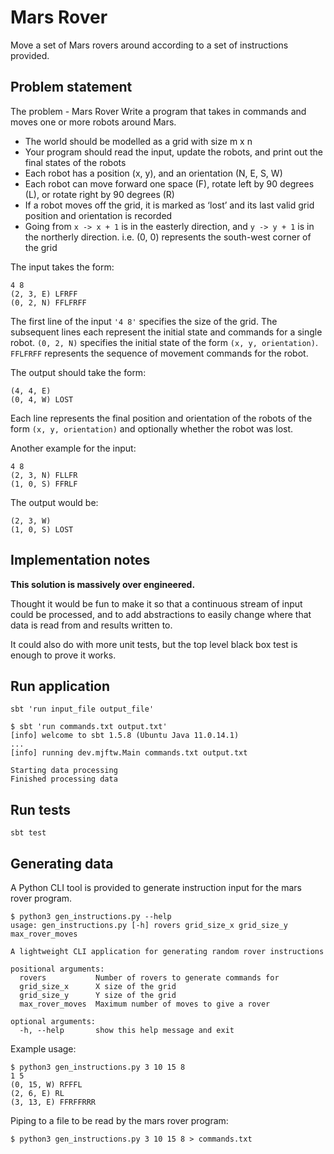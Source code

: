 # Mars Rover

Move a set of Mars rovers around according to a set of instructions provided.

## Problem statement

The problem - Mars Rover
Write a program that takes in commands and moves one or more robots around
Mars.

* The world should be modelled as a grid with size m x n
* Your program should read the input, update the robots, and print out the final states
of the robots
* Each robot has a position (x, y), and an orientation (N, E, S, W)
* Each robot can move forward one space (F), rotate left by 90 degrees (L), or rotate
right by 90 degrees (R)
* If a robot moves off the grid, it is marked as ‘lost’ and its last valid grid position and
orientation is recorded
* Going from `x -> x + 1` is in the easterly direction, and `y -> y + 1` is in the northerly
direction. i.e. (0, 0) represents the south-west corner of the grid

The input takes the form:

```
4 8
(2, 3, E) LFRFF
(0, 2, N) FFLFRFF
```

The first line of the input `'4 8'` specifies the size of the grid. The subsequent lines each
represent the initial state and commands for a single robot. `(0, 2, N)` specifies the initial state
of the form `(x, y, orientation)`. `FFLFRFF` represents the sequence of movement commands
for the robot.

The output should take the form:

```
(4, 4, E)
(0, 4, W) LOST
```

Each line represents the final position and orientation of the robots of the form `(x, y,
orientation)` and optionally whether the robot was lost.

Another example for the input:

```
4 8
(2, 3, N) FLLFR
(1, 0, S) FFRLF
```

The output would be:

```
(2, 3, W)
(1, 0, S) LOST
```

## Implementation notes

**This solution is massively over engineered.**

Thought it would be fun to make it so that a continuous stream of input could be processed, and
to add abstractions to easily change where that data is read from and results written to.

It could also do with more unit tests, but the top level black box test is enough to prove it works.

## Run application

```shell
sbt 'run input_file output_file'
```

```shell
$ sbt 'run commands.txt output.txt'
[info] welcome to sbt 1.5.8 (Ubuntu Java 11.0.14.1)
...
[info] running dev.mjftw.Main commands.txt output.txt

Starting data processing
Finished processing data

```

## Run tests

```shell
sbt test
```

## Generating data

A Python CLI tool is provided to generate instruction input for the mars rover program.

```shell
$ python3 gen_instructions.py --help
usage: gen_instructions.py [-h] rovers grid_size_x grid_size_y max_rover_moves

A lightweight CLI application for generating random rover instructions

positional arguments:
  rovers           Number of rovers to generate commands for
  grid_size_x      X size of the grid
  grid_size_y      Y size of the grid
  max_rover_moves  Maximum number of moves to give a rover

optional arguments:
  -h, --help       show this help message and exit
```

Example usage:

```shell
$ python3 gen_instructions.py 3 10 15 8
1 5
(0, 15, W) RFFFL
(2, 6, E) RL
(3, 13, E) FFRFFRRR
```

Piping to a file to be read by the mars rover program:

```shell
$ python3 gen_instructions.py 3 10 15 8 > commands.txt
```

